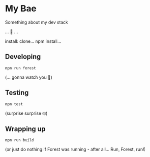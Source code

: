 # My Bae
Something about my dev stack

... :construction: ...

install: clone... npm install...

## Developing

```
npm run forest
```
(... gonna watch you 🧐)

## Testing 

```
npm test
```
(surprise surprise 🤓)

## Wrapping up

```
npm run build
```
(or just do nothing if Forest was running - after all... Run, Forest, run!)
